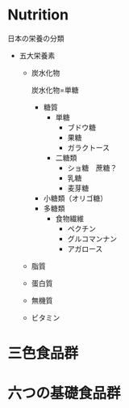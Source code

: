 # Nutrition

日本の栄養の分類

- 五大栄養素
    - 炭水化物
        
        炭水化物=単糖
        
        - 糖質
            - 単糖
                - ブドウ糖
                - 果糖
                - ガラクトース
            - 二糖類
                - ショ糖　蔗糖？
                - 乳糖
                - 麦芽糖
        - 小糖類（オリゴ糖）
        - 多糖類
            - 食物繊維
                - ペクチン
                - グルコマンナン
                - アガロース
    - 脂質
    - 蛋白質
    - 無機質
    - ビタミン

# 三色食品群

# 六つの基礎食品群